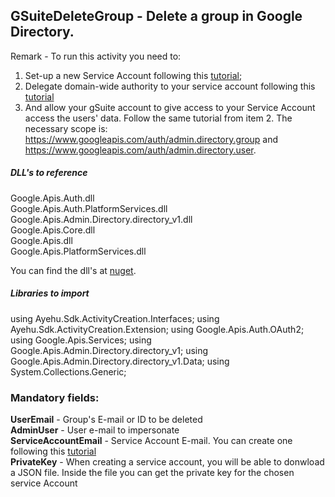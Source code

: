 ## GSuiteDeleteGroup - Delete a group in Google Directory.

Remark - To run this activity you need to:  
1. Set-up a new Service Account following this [tutorial](https://docs.bmc.com/docs/PATROL4GoogleCloudPlatform/10/creating-a-service-account-key-in-the-google-cloud-platform-project-799095477.html);  
2. Delegate domain-wide authority to your service account following this [tutorial](https://developers.google.com/admin-sdk/directory/v1/guides/delegation)
3. And allow your gSuite account to give access to your Service Account access the users' data. Follow the same tutorial from item 2. The necessary scope is: https://www.googleapis.com/auth/admin.directory.group and https://www.googleapis.com/auth/admin.directory.user.  

##### DLL's to reference
Google.Apis.Auth.dll  
Google.Apis.Auth.PlatformServices.dll  
Google.Apis.Admin.Directory.directory_v1.dll  
Google.Apis.Core.dll  
Google.Apis.dll  
Google.Apis.PlatformServices.dll  

You can find the dll's at [nuget](https://www.nuget.org/packages/Google.Apis.Admin.Directory.directory_v1).  

##### Libraries to import
using Ayehu.Sdk.ActivityCreation.Interfaces;
using Ayehu.Sdk.ActivityCreation.Extension;
using Google.Apis.Auth.OAuth2;
using Google.Apis.Services;
using Google.Apis.Admin.Directory.directory_v1;
using Google.Apis.Admin.Directory.directory_v1.Data;
using System.Collections.Generic;

### Mandatory fields:

**UserEmail**			- Group's E-mail or ID to be deleted  
**AdminUser**			- User e-mail to impersonate  
**ServiceAccountEmail**	- Service Account E-mail. You can create one following this [tutorial](https://docs.bmc.com/docs/PATROL4GoogleCloudPlatform/10/creating-a-service-account-key-in-the-google-cloud-platform-project-799095477.html)  
**PrivateKey**			- When creating a service account, you will be able to donwload a JSON file. Inside the file you can get the private key for the chosen service Account  